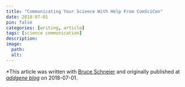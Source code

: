 ```yaml
---
title: "Communicating Your Science With Help From ComSciCon"
date: 2018-07-01
pin: false
categories: [writing, article]
tags: [science communication]
description:
image:
  path:
  alt:
---
```


*This article was written with [Bruce Schneier](https://www.schneier.com) and originally published at *[addgene blog](https://blog.addgene.org/communicating-your-science-with-help-from-comscicon)* on 2018-07-01.
